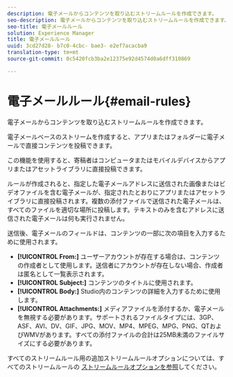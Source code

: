 ```yaml
---
description: 電子メールからコンテンツを取り込むストリームルールを作成できます。
seo-description: 電子メールからコンテンツを取り込むストリームルールを作成できます。
seo-title: 電子メールルール
solution: Experience Manager
title: 電子メールルール
uuid: 3cd27d28- b7c0-4cbc- bae3- e2ef7acacba9
translation-type: tm+mt
source-git-commit: 0c5420fcb3ba2e12375e92d4574d0a6dff310869

---
```



# 電子メールルール{#email-rules}

電子メールからコンテンツを取り込むストリームルールを作成できます。

電子メールベースのストリームを作成すると、アプリまたはフォルダーに電子メールで直接コンテンツを投稿できます。

この機能を使用すると、寄稿者はコンピュータまたはモバイルデバイスからアプリまたはアセットライブラリに直接投稿できます。

ルールが作成されると、指定した電子メールアドレスに送信された画像またはビデオファイルを含む電子メールが、指定されたとおりにアプリまたはアセットライブラリに直接投稿されます。複数の添付ファイルで送信された電子メールは、すべてのファイルを適切な場所に投稿します。テキストのみを含むアドレスに送信された電子メールは何も実行されません。

送信後、電子メールのフィールドは、コンテンツの一部に次の項目を入力するために使用されます。

* **[!UICONTROL From:]** ユーザーアカウントが存在する場合は、コンテンツの作成者として使用します。送信者にアカウントが存在しない場合、作成者は匿名として一覧表示されます。
* **[!UICONTROL Subject:]** コンテンツのタイトルに使用されます。
* **[!UICONTROL Body:]** Studio内のコンテンツの詳細を入力するために使用します。
* **[!UICONTROL Attachments:]** メディアファイルを添付するか、電子メールを無視する必要があります。サポートされるファイルタイプには、3GP、ASF、AVI、DV、GIF、JPG、MOV、MP4、MPEG、MPG、PNG、QTおよびWMVがあります。すべての添付ファイルの合計は25MB未満のファイルサイズにする必要があります。

すべてのストリームルール用の追加ストリームルールオプションについては、すべてのストリームルールの [ストリームルールオプションを参照](../c-streams/c-stream-rule-options-for-all-stream-rules.md#c_stream_rule_options_for_all_stream_rules)してください。
